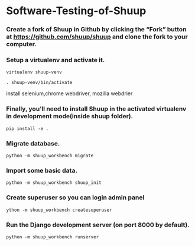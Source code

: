 # Software-Testing-of-Shuup


### Create a fork of Shuup in Github by clicking the “Fork” button at https://github.com/shuup/shuup and clone the fork to your computer.

### Setup a virtualenv and activate it.
`virtualenv shuup-venv`


`. shuup-venv/bin/activate`

install selenium,chrome webdriver, mozilla webdrier
### Finally, you’ll need to install Shuup in the activated virtualenv in development mode(inside shuup folder).
`pip install -e .`

### Migrate database.
`python -m shuup_workbench migrate`

### Import some basic data.
`python -m shuup_workbench shuup_init`

### Create superuser so you can login admin panel
`ython -m shuup_workbench createsuperuser`

### Run the Django development server (on port 8000 by default).
`python -m shuup_workbench runserver`
